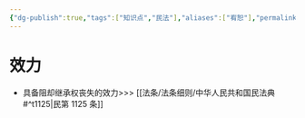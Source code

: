 ```yaml
---
{"dg-publish":true,"tags":["知识点","民法"],"aliases":["宥恕"],"permalink":"/学习笔记studyup/民法总论/感情表示/","dgPassFrontmatter":true,"created":"2024-07-14T19:18:02.732+08:00","updated":"2024-10-28T11:44:02.290+08:00"}
---
```


# 效力
- 具备阻却继承权丧失的效力>>> [[法条/法条细则/中华人民共和国民法典#^t1125\|民第 1125 条]]